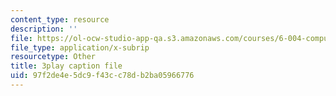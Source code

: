 ```yaml
---
content_type: resource
description: ''
file: https://ol-ocw-studio-app-qa.s3.amazonaws.com/courses/6-004-computation-structures-spring-2017/97f2de4e5dc9f43cc78db2ba05966776_wP-ODG_e1i0.srt
file_type: application/x-subrip
resourcetype: Other
title: 3play caption file
uid: 97f2de4e-5dc9-f43c-c78d-b2ba05966776
---
```

